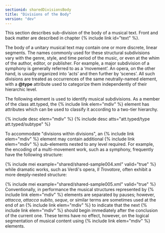 ```yaml
---
sectionid: sharedDivisionsBody
title: "Divisions of the Body"
version: "dev"
---
```


This section describes sub-division of the body of a musical text. Front and back
matter
are described in chapter {% include link id="text" %}.

The body of a unitary musical text may contain one or more discrete, linear segments.
The
names commonly used for these structural subdivisions vary with the genre, style,
and time
period of the music, or even at the whim of the author, editor, or publisher. For
example,
a major subdivision of a symphony is generally referred to as a ‘movement’. An opera,
on
the other hand, is usually organized into ‘acts’ and then further by ‘scenes’. All
such
divisions are treated as occurrences of the same neutrally-named element, with a
**@type** attribute used to categorize them independently of their hierarchic
level.

The following element is used to identify musical subdivisions. As a member of the
class
att.typed, the {% include link elem="mdiv" %} element has attributes which can be used to
classify it according to a two-tier hierarchy.



{% include desc elem="mdiv" %}
{% include desc atts="att.typed/type att.typed/subtype" %}




To accommodate "divisions within divisions", an {% include link elem="mdiv" %} element may
contain additional {% include link elem="mdiv" %} sub-elements nested to any level required.
For example, the encoding of a multi-movement work, such as a symphony, frequently
have
the following structure:

{% include mei example="shared/shared-sample004.xml" valid="true" %}
while dramatic works, such as Verdi's opera, *Il Trovatore*, often exhibit a
more deeply-nested structure:

{% include mei example="shared/shared-sample005.xml" valid="true" %}
Conventionally, in performance the musical structures represented by {% include link elem="mdiv" %} elements are separated by pauses; however, *attacca*,
*attacca subito*, *seque*, or similar terms are
sometimes used at the end of an {% include link elem="mdiv" %} to indicate that the next {% include link elem="mdiv" %} should begin immediately after the conclusion of the current one.
These terms have no effect, however, on the logical segmentation of musical content
using
{% include link elem="mdiv" %} elements.



